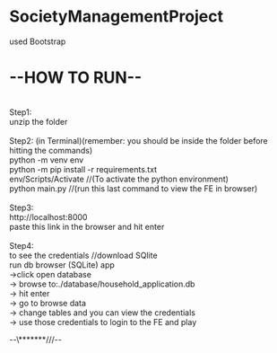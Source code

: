 # SocietyManagementProject
used Bootstrap
<h1>--HOW TO RUN--</h1> <br>
Step1:<br>
  unzip the folder<br>
<br>Step2: (in Terminal)(remember: you should be inside the folder before hitting the commands)<br>
  python -m venv env<br>
  python -m pip install -r requirements.txt <br>
  env/Scripts/Activate     //(To activate the python environment)<br>
  python main.py   //(run this last command to view the FE in browser)<br>
<br>Step3: <br>
  http://localhost:8000<br>
  paste this link in the browser and hit enter<br>
<br>Step4:<br>
  to see the credentials //download SQlite<br>
  run db browser (SQLite) app<br>
  ->click open database<br>
  -> browse to:./database/household_application.db <br>
  -> hit enter<br>
  -> go to browse data<br>
  -> change tables and you can view the credentials<br>
  -> use those credentials to login to the FE and play<br>

--\\\*******///--
